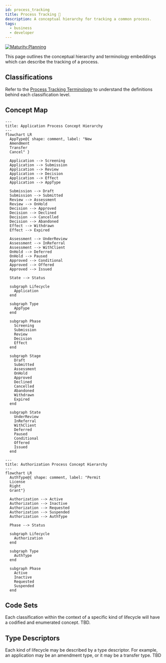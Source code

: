 ```yaml
---
id: process_tracking
title: Process Tracking 🚧
description: A conceptual hierarchy for tracking a common process.
tags:
  - business
  - developer
---
```


[![Maturity:Planning](https://img.shields.io/badge/Maturity-Planning-orange)](../overview#maturity)

This page outlines the conceptual hierarchy and terminology embeddings which can describe the tracking of a process.

## Classifications

Refer to the [Process Tracking Terminology](/docs/intro/terminology#process-tracking) to understand the definitions
behind each classification level.

## Concept Map

```mermaid
---
title: Application Process Concept Hierarchy
---
flowchart LR
  AppType@{ shape: comment, label: "New
  Amendment
  Transfer
  Cancel" }

  Application --> Screening
  Application --> Submission
  Application --> Review
  Application --> Decision
  Application --> Effect
  Application --> AppType

  Submission --> Draft
  Submission --> Submitted
  Review --> Assessment
  Review --> OnHold
  Decision --> Approved
  Decision --> Declined
  Decision --> Cancelled
  Decision --> Abandoned
  Effect --> Withdrawn
  Effect --> Expired

  Assessment --> UnderReview
  Assessment --> InReferral
  Assessment --> WithClient
  OnHold --> Deferred
  OnHold --> Paused
  Approved --> Conditional
  Approved --> Offered
  Approved --> Issued

  State --> Status

  subgraph Lifecycle
    Application
  end

  subgraph Type
    AppType
  end

  subgraph Phase
    Screening
    Submission
    Review
    Decision
    Effect
  end

  subgraph Stage
    Draft
    Submitted
    Assessment
    OnHold
    Approved
    Declined
    Cancelled
    Abandoned
    Withdrawn
    Expired
  end

  subgraph State
    UnderReview
    InReferral
    WithClient
    Deferred
    Paused
    Conditional
    Offered
    Issued
  end
```

```mermaid
---
title: Authorization Process Concept Hierarchy
---
flowchart LR
  AuthType@{ shape: comment, label: "Permit
  License
  Right
  Grant"}

  Authorization --> Active
  Authorization --> Inactive
  Authorization --> Requested
  Authorization --> Suspended
  Authorization --> AuthType

  Phase --> Status

  subgraph Lifecycle
    Authorization
  end

  subgraph Type
    AuthType
  end

  subgraph Phase
    Active
    Inactive
    Requested
    Suspended
  end
```

## Code Sets

Each classification within the context of a specific kind of lifecycle will have a codified and enumerated concept. TBD.

## Type Descriptors

Each kind of lifecycle may be described by a type descriptor. For example, an application may be an amendment type, or
it may be a transfer type. TBD
